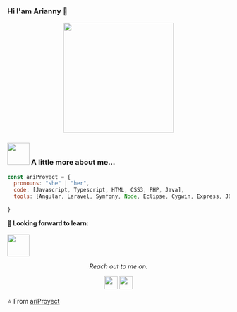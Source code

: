 ### Hi I'am Arianny 👋

<p align="center">
  <img width="250" src="https://media.giphy.com/media/jIgXf4hgbHCeKiXpvt/giphy.gif">
</p>


### <img src="https://media.giphy.com/media/VgCDAzcKvsR6OM0uWg/giphy.gif" width="50"> A little more about me...  

```javascript
const ariProyect = {
  pronouns: "she" | "her",
  code: [Javascript, Typescript, HTML, CSS3, PHP, Java],
  tools: [Angular, Laravel, Symfony, Node, Eclipse, Cygwin, Express, JQuery],
  
}
```
**🌱 Looking forward to learn:** <br>
<br>
<code><a href="https://www.drupal.org/" target="_blank"><img height="50" src="https://www.mejorcms.com/wp-content/uploads/2020/06/drupal-9-logo.jpg"></a></code>


<p align="center">
  <i>Reach out to me on.</i>

  <p align="center">
    <a href="https://twitter.com/@arianny9951" alt="Twitter"><img src="https://github.com/nitish-awasthi/nitish-awasthi/blob/master/twitter.png" height="30" width="30"></a>     
    <a href="https://www.linkedin.com/in/arianny-osoria-rivero-a69112ba/" alt="Linkedin"><img src="https://github.com/nitish-awasthi/nitish-awasthi/blob/master/174857.png" height="30" width="30"></a>
  </p>
  
  ⭐️ From [ariProyect](https://github.com/ariProyect)

<!--

## Hola 👋, 

<!--
**ariProyect/ariProyect** is a ✨ _special_ ✨ repository because its `README.md` (this file) appears on your GitHub profile.

Here are some ideas to get you started:

- 🔭 I’m currently working on ...
- 🌱 I’m currently learning ...
- 👯 I’m looking to collaborate on ...
- 🤔 I’m looking for help with ...
- 💬 Ask me about ...
- 📫 How to reach me: ...
- 😄 Pronouns: ...
- ⚡ Fun fact: ...
-->
